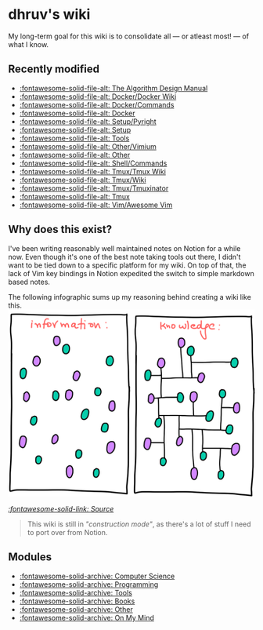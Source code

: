dhruv's wiki
===

My long-term goal for this wiki is to consolidate all — or atleast most! — of what I know.

Recently modified
---

<!--
RECENTLYMODIFIEDBEGIN
-->

- [:fontawesome-solid-file-alt: The Algorithm Design Manual](computer-science/books/the-algorithm-design-manual/index.md)
- [:fontawesome-solid-file-alt: Docker/Docker Wiki](programming/docker/01-docker-wiki.md)
- [:fontawesome-solid-file-alt: Docker/Commands](programming/docker/commands.md)
- [:fontawesome-solid-file-alt: Docker](programming/docker/index.md)
- [:fontawesome-solid-file-alt: Setup/Pyright](programming/python/setup/01-pyright.md)
- [:fontawesome-solid-file-alt: Setup](programming/python/setup/index.md)
- [:fontawesome-solid-file-alt: Tools](tools/index.md)
- [:fontawesome-solid-file-alt: Other/Vimium](tools/other/01-vimium.md)
- [:fontawesome-solid-file-alt: Other](tools/other/index.md)
- [:fontawesome-solid-file-alt: Shell/Commands](tools/programming/shell/commands.md)
- [:fontawesome-solid-file-alt: Tmux/Tmux Wiki](tools/programming/tmux/01-tmux-wiki.md)
- [:fontawesome-solid-file-alt: Tmux/Wiki](tools/programming/tmux/01-wiki.md)
- [:fontawesome-solid-file-alt: Tmux/Tmuxinator](tools/programming/tmux/03-tmuxinator.md)
- [:fontawesome-solid-file-alt: Tmux](tools/programming/tmux/index.md)
- [:fontawesome-solid-file-alt: Vim/Awesome Vim](tools/programming/vim/awesome-vim.md)

<!--
RECENTLYMODIFIEDEND
-->


Why does this exist?
---

I've been writing reasonably well maintained notes on Notion for a while now. Even though it's one of the best note taking tools out there, I didn't want to be tied down to a specific platform for my wiki. On top of that, the lack of Vim key bindings in Notion expedited the switch to simple markdown based notes.

The following infographic sums up my reasoning behind creating a wiki like this.
<img src="assets/images/information-vs-knowledge.png" alt="information-vs-knowledge" class="responsive">

*[:fontawesome-solid-link: Source](https://www.gapingvoid.com/blog/2014/01/22/information-vs-knowledge/)*

> This wiki is still in *"construction mode"*, as there's a lot of stuff I need to port over from Notion.

Modules
---

- [:fontawesome-solid-archive: Computer Science](./computer-science/index.md)
- [:fontawesome-solid-archive: Programming](./programming/index.md)
- [:fontawesome-solid-archive: Tools](./tools/index.md)
- [:fontawesome-solid-archive: Books](books/index.md)
- [:fontawesome-solid-archive: Other](other/index.md)
- [:fontawesome-solid-archive: On My Mind](on-my-mind/index.md)
